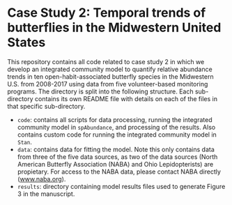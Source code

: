 # Case Study 2: Temporal trends of butterflies in the Midwestern United States

This repository contains all code related to case study 2 in which we develop an integrated community model to quantify relative abundance trends in ten open-habit-associated butterfly species in the Midwestern U.S. from 2008-2017 using data from five volunteer-based monitoring programs. The directory is split into the following structure. Each sub-directory contains its own README file with details on each of the files in that specific sub-directory. 

+ `code`: contains all scripts for data processing, running the integrated community model in `spAbundance`, and processing of the results. Also contains custom code for running the integrated community model in `Stan`.  
+ `data`: contains data for fitting the model. Note this only contains data from three of the five data sources, as two of the data sources (North American Butterfly Association (NABA) and Ohio Lepidopterists) are propietary. For access to the NABA data, please contact NABA directly (www.naba.org). 
+ `results`: directory containing model results files used to generate Figure 3 in the manuscript.
